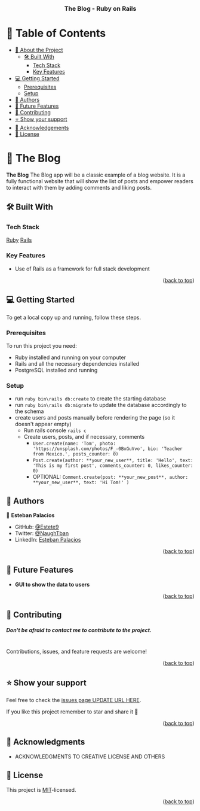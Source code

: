 
<a name="readme-top"></a>

<div align="center">
  <br/>

  <h3><b>The Blog - Ruby on Rails</b></h3>

</div>

<!-- TABLE OF CONTENTS -->

# 📗 Table of Contents

- [📖 About the Project](#about-project)
  - [🛠 Built With](#built-with)
    - [Tech Stack](#tech-stack)
    - [Key Features](#key-features)
  <!-- - [Preview - Live Demo](#live-demo) -->
- [💻 Getting Started](#getting-started)
  - [Prerequisites](#prerequisites)
  - [Setup](#setup)
  <!-- - [Install](#install) -->
  <!-- - [Usage](#usage) -->
- [👥 Authors](#authors)
- [🔭 Future Features](#future-features)
- [🤝 Contributing](#contributing)
- [⭐️ Show your support](#support)
- [🙏 Acknowledgements](#acknowledgements)
- [📝 License](#license)

<!-- PROJECT DESCRIPTION -->

# 📖 The Blog <a name="about-project"></a>

**The Blog** 
The Blog app will be a classic example of a blog website. It is a fully functional website that will show the list of posts and empower readers to interact with them by adding comments and liking posts.
## 🛠 Built With <a name="built-with"></a>

### Tech Stack <a name="tech-stack"></a>

<a href="https://www.ruby-lang.org/en/">Ruby</a>
<a href="https://rubyonrails.org">Rails</a>

<!-- Features -->

### Key Features <a name="key-features"></a>
- Use of Rails as a framework for full stack development

<p align="right">(<a href="#readme-top">back to top</a>)</p>

<!-- GETTING STARTED -->

## 💻 Getting Started <a name="getting-started"></a>

To get a local copy up and running, follow these steps.

### Prerequisites

To run this project you need:

- Ruby installed and running on your computer
- Rails and all the necessary dependencies installed
- PostgreSQL installed and running


### Setup
- run `ruby bin\rails db:create` to create the starting database
- run `ruby bin\rails db:migrate` to update the database accordingly to the schema
- create users and posts manually before rendering the page (so it doesn't appear empty)
  - Run rails console `rails c`
  - Create users, posts, and if necessary, comments
    - `User.create(name: 'Tom', photo: 'https://unsplash.com/photos/F_-0BxGuVvo', bio: 'Teacher from Mexico.', posts_counter: 0)` 
    - `Post.create(author: **your_new_user**, title: 'Hello', text: 'This is my first post', comments_counter: 0, likes_counter: 0)`
    - OPTIONAL: `Comment.create(post: **your_new_post**, author: **your_new_user**, text: 'Hi Tom!' )`

<!-- AUTHORS -->

## 👥 Authors <a name="authors"></a>

👤 **Esteban Palacios**

- GitHub: [@Estete9](https://github.com/Estete9)
- Twitter: [@NaughTban](https://twitter.com/NaughTban)
- LinkedIn: [Esteban Palacios](https://www.linkedin.com/in/dev-esteban-palacios/)

<p align="right">(<a href="#readme-top">back to top</a>)</p>

<!-- FUTURE FEATURES -->

## 🔭 Future Features <a name="future-features"></a>


- **GUI to show the data to users**

<p align="right">(<a href="#readme-top">back to top</a>)</p>

<!-- CONTRIBUTING -->

## 🤝 Contributing <a name="contributing"></a>

##### Don't be afraid to contact me to contribute to the project.


<br>
Contributions, issues, and feature requests are welcome!




<p align="right">(<a href="#readme-top">back to top</a>)</p>

<!-- SUPPORT -->

## ⭐️ Show your support <a name="support"></a>
Feel free to check the [issues page UPDATE URL HERE](https://github.com/Estete9/blog-app-ror/issues).


If you like this project remember to star and share it 🥳️

<p align="right">(<a href="#readme-top">back to top</a>)</p>

<!-- ACKNOWLEDGEMENTS -->

## 🙏 Acknowledgments <a name="acknowledgements"></a>


- ACKNOWLEDGMENTS TO CREATIVE LICENSE AND OTHERS

<!-- LICENSE -->

## 📝 License <a name="license"></a>

This project is [MIT](./MIT.md)-licensed.

<p align="right">(<a href="#readme-top">back to top</a>)</p>
